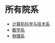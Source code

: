 # 所有院系

- [计算机科学与技术系](http://zjfreelunch.weebly.com/)
- [数学系](http://zjfreelunch.weebly.com/)
- [物理系](http://zjfreelunch.weebly.com/)
